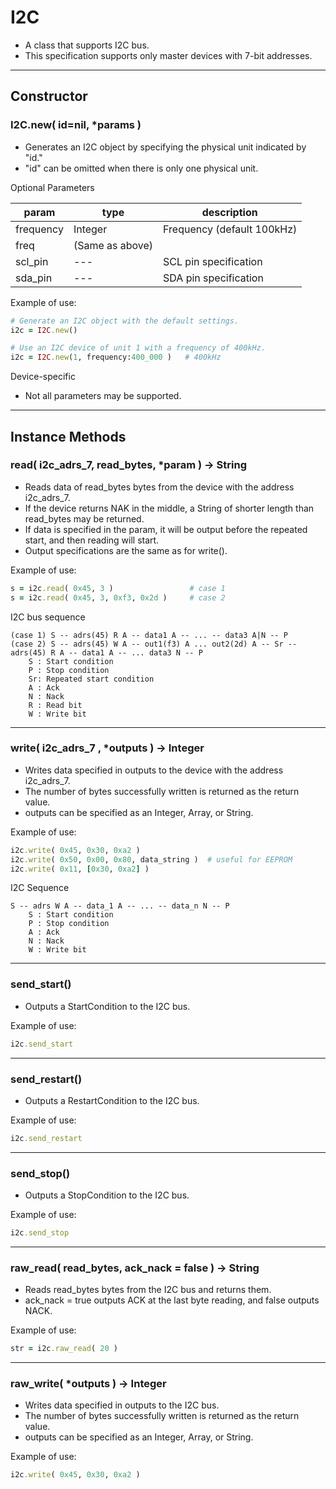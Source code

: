 # I2C

- A class that supports I2C bus.
- This specification supports only master devices with 7-bit addresses.

---

## Constructor


### I2C.new( id=nil, *params )

- Generates an I2C object by specifying the physical unit indicated by "id."
- "id" can be omitted when there is only one physical unit.

Optional Parameters

| param | type | description |
| --- | --- | --- |
| frequency | Integer | Frequency (default 100kHz) |
| freq | (Same as above) |  |
| scl_pin | --- | SCL pin specification |
| sda_pin | --- | SDA pin specification |

Example of use:

```ruby
# Generate an I2C object with the default settings.
i2c = I2C.new()

# Use an I2C device of unit 1 with a frequency of 400kHz.
i2c = I2C.new(1, frequency:400_000 )   # 400kHz
```

Device-specific

- Not all parameters may be supported.

---

## Instance Methods


### read( i2c_adrs_7, read_bytes, *param ) -> String

- Reads data of read_bytes bytes from the device with the address i2c_adrs_7.
- If the device returns NAK in the middle, a String of shorter length than read_bytes may be returned.
- If data is specified in the param, it will be output before the repeated start, and then reading will start.
- Output specifications are the same as for write().

Example of use:

```ruby
s = i2c.read( 0x45, 3 )                 # case 1
s = i2c.read( 0x45, 3, 0xf3, 0x2d )     # case 2
```

I2C bus sequence

```
(case 1) S -- adrs(45) R A -- data1 A -- ... -- data3 A|N -- P
(case 2) S -- adrs(45) W A -- out1(f3) A ... out2(2d) A -- Sr -- adrs(45) R A -- data1 A -- ... data3 N -- P
    S : Start condition
    P : Stop condition
    Sr: Repeated start condition
    A : Ack
    N : Nack
    R : Read bit
    W : Write bit
```

---

### write( i2c_adrs_7 , *outputs ) -> Integer

- Writes data specified in outputs to the device with the address i2c_adrs_7.
- The number of bytes successfully written is returned as the return value.
- outputs can be specified as an Integer, Array<Integer>, or String.

Example of use:

```ruby
i2c.write( 0x45, 0x30, 0xa2 )
i2c.write( 0x50, 0x00, 0x80, data_string )  # useful for EEPROM
i2c.write( 0x11, [0x30, 0xa2] )
```

I2C Sequence

```
S -- adrs W A -- data_1 A -- ... -- data_n N -- P
    S : Start condition
    P : Stop condition
    A : Ack
    N : Nack
    W : Write bit
```

---

### send_start()

- Outputs a StartCondition to the I2C bus.

Example of use:

```ruby
i2c.send_start
```

---

### send_restart()

- Outputs a RestartCondition to the I2C bus.

Example of use:

```ruby
i2c.send_restart
```

---

### send_stop()

- Outputs a StopCondition to the I2C bus.

Example of use:

```ruby
i2c.send_stop
```

---

### raw_read( read_bytes, ack_nack = false ) -> String

- Reads read_bytes bytes from the I2C bus and returns them.
- ack_nack = true outputs ACK at the last byte reading, and false outputs NACK.

Example of use:

```ruby
str = i2c.raw_read( 20 )
```

---

### raw_write( *outputs ) -> Integer

- Writes data specified in outputs to the I2C bus.
- The number of bytes successfully written is returned as the return value.
- outputs can be specified as an Integer, Array<Integer>, or String.

Example of use:

```ruby
i2c.write( 0x45, 0x30, 0xa2 )
```
